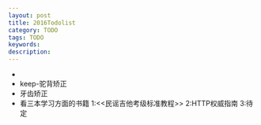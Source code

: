 ```yaml
---
layout: post
title: 2016Todolist
category: TODO
tags: TODO
keywords:
description:
---
```


*
* keep-驼背矫正
* 牙齿矫正
* 看三本学习方面的书籍 1:<<民谣吉他考级标准教程>> 2:HTTP权威指南 3:待定